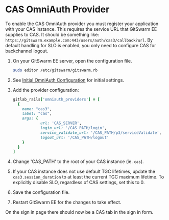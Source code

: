 # CAS OmniAuth Provider

To enable the CAS OmniAuth provider you must register your application with
your CAS instance. This requires the service URL that GitSwarm EE supplies
to CAS. It should be something like:
`https://gitswarm.example.com:443/users/auth/cas3/callback?url`. By default
handling for SLO is enabled, you only need to configure CAS for backchannel
logout.

1.  On your GitSwarm EE server, open the configuration file.

    ```bash
    sudo editor /etc/gitswarm/gitswarm.rb
    ```

1.  See [Initial OmniAuth
    Configuration](omniauth.md#initial-omniauth-configuration) for initial
    settings.

1.  Add the provider configuration:

    ```ruby
    gitlab_rails['omniauth_providers'] = [
      {
        name: "cas3",
        label: "cas",
        args: {
                url: 'CAS_SERVER',
                login_url: '/CAS_PATH/login',
                service_validate_url: '/CAS_PATH/p3/serviceValidate',
                logout_url: '/CAS_PATH/logout'
        }
      }
    ]
    ```

1.  Change 'CAS_PATH' to the root of your CAS instance (ie. `cas`).

1.  If your CAS instance does not use default TGC lifetimes, update the
    `cas3.session_duration` to at least the current TGC maximum lifetime.
    To explicitly disable SLO, regardless of CAS settings, set this to 0.

1.  Save the configuration file.

1.  Restart GitSwarm EE for the changes to take effect.

On the sign in page there should now be a CAS tab in the sign in form.
